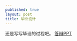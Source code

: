 ```yaml
---
published: true
layout: post
title: 毕业设计
---
```


还是写写毕设的过程吧。
[答辩PPT](https://speakerdeck.com/greenmoon55/ju-lei-fen-xi-zai-duan-xiao-wen-ben-shang-de-ying-yong)